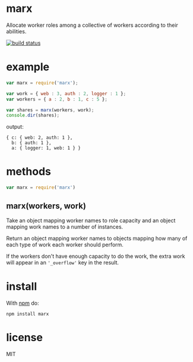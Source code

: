 marx
====

Allocate worker roles among a collective of workers according to their
abilities.

[![build status](https://secure.travis-ci.org/substack/node-marx.png)](http://travis-ci.org/substack/node-marx)

example
=======

``` js
var marx = require('marx');

var work = { web : 3, auth : 2, logger : 1 };
var workers = { a : 2, b : 1, c : 5 };

var shares = marx(workers, work);
console.dir(shares);
```

output:

```
{ c: { web: 2, auth: 1 },
  b: { auth: 1 },
  a: { logger: 1, web: 1 } }
```

methods
=======

``` js
var marx = require('marx')
```

marx(workers, work)
-------------------

Take an object mapping worker names to role capacity and an object mapping
work names to a number of instances.

Return an object mapping worker names to objects mapping how many of each type
of work each worker should perform.

If the workers don't have enough capacity to do the work, the extra work will
appear in an `'_overflow'` key in the result.

install
=======

With [npm](http://npmjs.org) do:

```
npm install marx
```

license
=======

MIT
